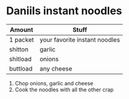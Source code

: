 # Daniils instant noodles
| Amount   | Stuff      |
|----------|------------|
| 1 packet | your favorite instant noodles |
| shitton  | garlic     |
| shitload | onions     |
| buttload | any cheese |
1. Chop onions, garlic and cheese
2. Cook the noodles with all the other crap
